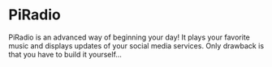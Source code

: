 PiRadio
=======

PiRadio is an advanced way of beginning your day! It plays your favorite music and displays updates of your social media services. Only drawback is that you have to build it yourself...
